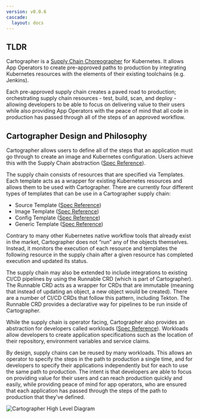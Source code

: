 ```yaml
---
version: v0.0.6
cascade:
  layout: docs
---
```


## TLDR

Cartographer is a [Supply Chain Choreographer](https://tanzu.vmware.com/developer/guides/ci-cd/supply-chain-choreography/) for Kubernetes. It allows App Operators to create pre-approved paths to production by integrating Kubernetes resources with the elements of their existing toolchains (e.g. Jenkins).

Each pre-approved supply chain creates a paved road to production; orchestrating supply chain resources - test, build, scan, and deploy - allowing developers to be able to focus on delivering value to their users while also providing App Operators with the peace of mind that all code in production has passed through all of the steps of an approved workflow.

## Cartographer Design and Philosophy

Cartographer allows users to define all of the steps that an application must go through to create an image and Kubernetes configuration.
Users achieve this with the Supply Chain abstraction ([Spec Reference](reference.md#clustersupplychain)).

The supply chain consists of resources that are specified via Templates.
Each template acts as a wrapper for existing Kubernetes resources and allows them to be used with Cartographer.
There are currently four different types of templates that can be use in a Cartographer supply chain:

* Source Template ([Spec Reference](reference.md#clustersourcetemplate))
* Image Template ([Spec Reference](reference.md#clusterimagetemplate))
* Config Template ([Spec Reference](reference.md#clusterconfigtemplate))
* Generic Template ([Spec Reference](reference.md#clustertemplate))

Contrary to many other Kubernetes native workflow tools that already exist in the market,
Cartographer does not “run” any of the objects themselves. Instead, it monitors the execution of
each resource and templates the following resource in the supply chain after a given resource has
completed execution and updated its status.

The supply chain may also be extended to include integrations to existing CI/CD pipelines by using the Runnable CRD 
(which is part of Cartographer). The Runnable CRD acts as a wrapper for CRDs that are immutable (meaning that instead 
of updating an object, a new object would be created). There are a number of CI/CD CRDs that follow this pattern, 
including Tekton. The Runnable CRD provides a declarative way for pipelines to be run inside of Cartographer.

While the supply chain is operator facing, Cartographer also provides an abstraction for developers called workloads 
([Spec Reference](reference.md#workload)). Workloads allow developers to create application specifications such as the 
location of their repository, environment variables and service claims.

By design, supply chains can be reused by many workloads. This allows an operator to specify the steps in the path to 
production a single time, and for developers to specify their applications independently but for each to use the same 
path to production. The intent is that developers are able to focus on providing value for their users and can reach 
production quickly and easily, while providing peace of mind for app operators, who are ensured that each application 
has passed through the steps of the path to production that they’ve defined.

![Cartographer High Level Diagram](img/ownership-flow.png)
